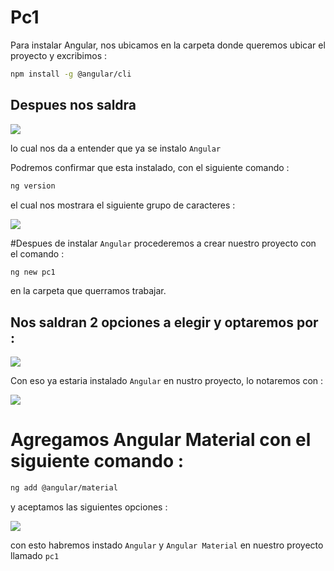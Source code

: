 # Pc1

Para instalar Angular, nos ubicamos en la carpeta donde queremos ubicar el proyecto y excribimos : 

```bash
npm install -g @angular/cli
```

## Despues nos saldra

![](C:\Users\Usuario\AppData\Roaming\marktext\images\2023-04-20-19-59-28-image.png)

lo cual nos da a entender que ya se instalo ``Angular``

Podremos confirmar que esta instalado, con el siguiente comando :

```bash
ng version
```

el cual nos mostrara el siguiente grupo de caracteres : 

![](C:\Users\Usuario\AppData\Roaming\marktext\images\2023-04-20-20-01-44-image.png)

#Despues de instalar ``Angular`` procederemos a crear nuestro proyecto con el comando :

```bash
ng new pc1
```

 en la carpeta que querramos trabajar.

## Nos saldran 2 opciones a elegir y optaremos por :

![](C:\Users\Usuario\AppData\Roaming\marktext\images\2023-04-20-20-11-38-image.png)

Con eso ya estaria instalado ``Angular`` en nustro proyecto,  lo notaremos con :

![](C:\Users\Usuario\AppData\Roaming\marktext\images\2023-04-20-20-13-17-image.png)

# Agregamos Angular Material con el siguiente comando :

```bash
ng add @angular/material
```

y aceptamos las siguientes opciones : 

![](C:\Users\Usuario\AppData\Roaming\marktext\images\2023-04-20-20-20-14-image.png)

con esto habremos instado ``Angular`` y ``Angular Material`` en nuestro proyecto llamado ``pc1``
